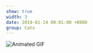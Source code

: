 ```yaml
---
show: true
width: 3
date: 2019-01-14 00:01:00 +0800
group: Cats
---
```

<div>
    <img src="/assets/images/photos/result.gif" class="lazy w-100 rounded" alt="Animated GIF">
</div>